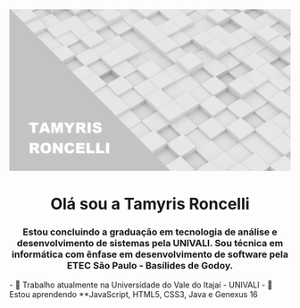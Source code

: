<img src="https://github.com/tamyrisroncelli/tamyrisroncelli/blob/main/background.png" style="max-width:100%;">

 <h1 align="center"> Olá sou a Tamyris Roncelli </h1>
 
<h3 align="center"> Estou concluindo a graduação em tecnologia de análise e desenvolvimento de sistemas pela UNIVALI.
 Sou técnica em informática com ênfase em desenvolvimento de software pela ETEC São Paulo - Basílides de Godoy.</h3>

<div border="1px">
- 🔭 Trabalho atualmente na Universidade do Vale do Itajaí - UNIVALI
- 🌱 Estou aprendendo **JavaScript, HTML5, CSS3, Java e Genexus 16
<!-- 👯 I’m looking to collaborate on ...
- 🤔 I’m looking for help with ...
- 💬 Ask me about ...
- 📫 How to reach me: ...
- 😄 Pronouns: ...
- ⚡ Fun fact: ...
-->
</div>
